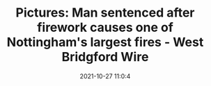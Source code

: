 ---
"title": "Pictures: Man sentenced after firework causes one of Nottingham's largest fires - West Bridgford Wire"
"date": "2021-10-27 11:0:4"
"feed_name": "GOOGLENEWSINDUSTRIAL"
"feed_website": "https://news.google.com/search?q=industrial%2Bincident&hl=en-US&gl=US&ceid=US:en"
"feed_rss": "https://news.google.com/rss/search?q=industrial%2Bincident&hl=en-US&gl=US&ceid=US:en"
"link": "https://westbridgfordwire.com/pictures-man-sentenced-after-firework-causes-one-of-nottinghams-largest-fires/"
"source": "{'href': 'https://westbridgfordwire.com', 'title': 'West Bridgford Wire'}"
"file": "_posts/2021-1-1-0aa2ee4b0da495454e20b94549777c5fb7d5a6b0.md"
"accident": "1"
"drilling": "0"
"dead": "0"
"injured": "0"
"arrested": "0"
"place": "unknown place"
"where": "unknown site"
"causes": "unknown"
"place_uri": "unknown place"
---